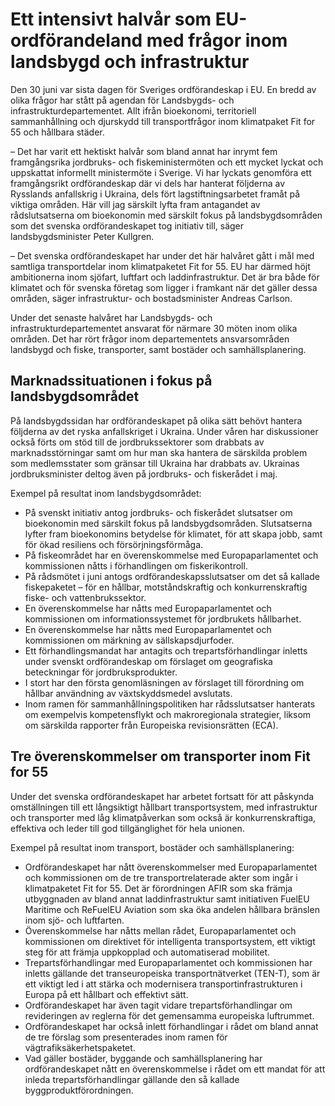 # Ett intensivt halvår som EU-ordförandeland med frågor inom landsbygd och infrastruktur

Den 30 juni var sista dagen för Sveriges ordförandeskap i EU. En bredd av olika frågor har stått på agendan för Landsbygds- och infrastrukturdepartementet. Allt ifrån bioekonomi, territoriell sammanhållning och djurskydd till transportfrågor inom klimatpaket Fit for 55 och hållbara städer.

– Det har varit ett hektiskt halvår som bland annat har inrymt fem framgångsrika jordbruks- och fiskeministermöten och ett mycket lyckat och uppskattat informellt ministermöte i Sverige. Vi har lyckats genomföra ett framgångsrikt ordförandeskap där vi dels har hanterat följderna av Rysslands anfallskrig i Ukraina, dels fört lagstiftningsarbetet framåt på viktiga områden. Här vill jag särskilt lyfta fram antagandet av rådslutsatserna om bioekonomin med särskilt fokus på landsbygdsområden som det svenska ordförandeskapet tog initiativ till, säger landsbygdsminister Peter Kullgren.

– Det svenska ordförandeskapet har under det här halvåret gått i mål med samtliga transportdelar inom klimatpaketet Fit for 55. EU har därmed höjt ambitionerna inom sjöfart, luftfart och laddinfrastruktur. Det är bra både för klimatet och för svenska företag som ligger i framkant när det gäller dessa områden, säger infrastruktur- och bostadsminister Andreas Carlson.

Under det senaste halvåret har Landsbygds- och infrastrukturdepartementet ansvarat för närmare 30 möten inom olika områden. Det har rört frågor inom departementets ansvarsområden landsbygd och fiske, transporter, samt bostäder och samhällsplanering.

## Marknadssituationen i fokus på landsbygdsområdet

På landsbygdssidan har ordförandeskapet på olika sätt behövt hantera följderna av det ryska anfallskriget i Ukraina. Under våren har diskussioner också förts om stöd till de jordbrukssektorer som drabbats av marknadsstörningar samt om hur man ska hantera de särskilda problem som medlemsstater som gränsar till Ukraina har drabbats av. Ukrainas jordbruksminister deltog även på jordbruks- och fiskerådet i maj.

Exempel på resultat inom landsbygdsområdet:

* På svenskt initiativ antog jordbruks- och fiskerådet slutsatser om bioekonomin med särskilt fokus på landsbygdsområden. Slutsatserna lyfter fram bioekonomins betydelse för klimatet, för att skapa jobb, samt för ökad resiliens och försörjningsförmåga.
* På fiskeområdet har en överenskommelse med Europaparlamentet och kommissionen nåtts i förhandlingen om fiskerikontroll.
* På rådsmötet i juni antogs ordförandeskapsslutsatser om det så kallade fiskepaketet – för en hållbar, motståndskraftig och konkurrenskraftig fiske- och vattenbrukssektor.
* En överenskommelse har nåtts med Europaparlamentet och kommissionen om informationssystemet för jordbrukets hållbarhet.
* En överenskommelse har nåtts med Europaparlamentet och kommissionen om märkning av sällskapsdjurfoder.
* Ett förhandlingsmandat har antagits och trepartsförhandlingar inletts under svenskt ordförandeskap om förslaget om geografiska beteckningar för jordbruksprodukter.
* I stort har den första genomläsningen av förslaget till förordning om hållbar användning av växtskyddsmedel avslutats.
* Inom ramen för sammanhållningspolitiken har rådsslutsatser hanterats om exempelvis kompetensflykt och makroregionala strategier, liksom om särskilda rapporter från Europeiska revisionsrätten (ECA).

## Tre överenskommelser om transporter inom Fit for 55

Under det svenska ordförandeskapet har arbetet fortsatt för att påskynda omställningen till ett långsiktigt hållbart transportsystem, med infrastruktur och transporter med låg klimatpåverkan som också är konkurrenskraftiga, effektiva och leder till god tillgänglighet för hela unionen.

Exempel på resultat inom transport, bostäder och samhällsplanering:

* Ordförandeskapet har nått överenskommelser med Europaparlamentet och kommissionen om de tre transportrelaterade akter som ingår i klimatpaketet Fit for 55. Det är förordningen AFIR som ska främja utbyggnaden av bland annat laddinfrastruktur samt initiativen FuelEU Maritime och ReFuelEU Aviation som ska öka andelen hållbara bränslen inom sjö- och luftfarten.
* Överenskommelse har nåtts mellan rådet, Europaparlamentet och kommissionen om direktivet för intelligenta transportsystem, ett viktigt steg för att främja uppkopplad och automatiserad mobilitet.
* Trepartsförhandlingar med Europaparlamentet och kommissionen har inletts gällande det transeuropeiska transportnätverket (TEN-T), som är ett viktigt led i att stärka och modernisera transportinfrastrukturen i Europa på ett hållbart och effektivt sätt.
* Ordförandeskapet har även tagit vidare trepartsförhandlingar om revideringen av reglerna för det gemensamma europeiska luftrummet.
* Ordförandeskapet har också inlett förhandlingar i rådet om bland annat de tre förslag som presenterades inom ramen för vägtrafiksäkerhetspaketet.
* Vad gäller bostäder, byggande och samhällsplanering har ordförandeskapet nått en överenskommelse i rådet om ett mandat för att inleda trepartsförhandlingar gällande den så kallade byggproduktförordningen.
